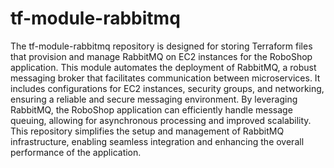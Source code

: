 # tf-module-rabbitmq

The tf-module-rabbitmq repository is designed for storing Terraform files that provision and manage RabbitMQ on EC2 instances
for the RoboShop application. This module automates the deployment of RabbitMQ, a robust messaging broker that facilitates 
communication between microservices. It includes configurations for EC2 instances, security groups, and networking, ensuring 
a reliable and secure messaging environment. By leveraging RabbitMQ, the RoboShop application can efficiently handle message 
queuing, allowing for asynchronous processing and improved scalability. This repository simplifies the setup and management of 
RabbitMQ infrastructure, enabling seamless integration and enhancing the overall performance of the application.







